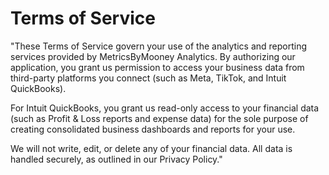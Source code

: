 # Terms of Service

"These Terms of Service govern your use of the analytics and reporting services provided by MetricsByMooney Analytics. By authorizing our application, you grant us permission to access your business data from third-party platforms you connect (such as Meta, TikTok, and Intuit QuickBooks).

For Intuit QuickBooks, you grant us read-only access to your financial data (such as Profit & Loss reports and expense data) for the sole purpose of creating consolidated business dashboards and reports for your use.

We will not write, edit, or delete any of your financial data. All data is handled securely, as outlined in our Privacy Policy."
